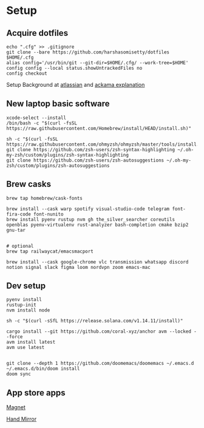 # Setup
## Acquire dotfiles 

```
echo ".cfg" >> .gitignore
git clone --bare https://github.com/harshasomisetty/dotfiles $HOME/.cfg
alias config='/usr/bin/git --git-dir=$HOME/.cfg/ --work-tree=$HOME'
config config --local status.showUntrackedFiles no
config checkout
```


Setup Background at [atlassian](https://www.atlassian.com/git/tutorials/dotfiles) and [ackama explanation](https://www.ackama.com/what-we-think/the-best-way-to-store-your-dotfiles-a-bare-git-repository-explained/)

## New laptop basic software

```
xcode-select --install
/bin/bash -c "$(curl -fsSL https://raw.githubusercontent.com/Homebrew/install/HEAD/install.sh)"
```


```
sh -c "$(curl -fsSL https://raw.githubusercontent.com/ohmyzsh/ohmyzsh/master/tools/install.sh)"
git clone https://github.com/zsh-users/zsh-syntax-highlighting ~/.oh-my-zsh/custom/plugins/zsh-syntax-highlighting
git clone https://github.com/zsh-users/zsh-autosuggestions ~/.oh-my-zsh/custom/plugins/zsh-autosuggestions
```

## Brew casks
```
brew tap homebrew/cask-fonts

brew install --cask warp spotify visual-studio-code telegram font-fira-code font-nunito
brew install pyenv rustup nvm gh the_silver_searcher coreutils openblas pyenv-virtualenv rust-analyzer bash-completion cmake bzip2 gnu-tar


# optional
brew tap railwaycat/emacsmacport

brew install --cask google-chrome vlc transmission whatsapp discord notion signal slack figma loom nordvpn zoom emacs-mac 
```


## Dev setup
```
pyenv install 
rustup-init
nvm install node

sh -c "$(curl -sSfL https://release.solana.com/v1.14.11/install)"

cargo install --git https://github.com/coral-xyz/anchor avm --locked --force
avm install latest
avm use latest


git clone --depth 1 https://github.com/doomemacs/doomemacs ~/.emacs.d
~/.emacs.d/bin/doom install
doom sync
```

## App store apps
[Magnet](https://apps.apple.com/us/app/magnet/id441258766?mt=12)

[Hand Mirror](https://apps.apple.com/us/app/hand-mirror/id1502839586?mt=12)
